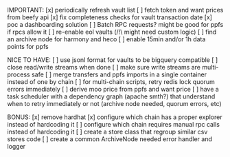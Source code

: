 IMPORTANT:
[x] periodically refresh vault list
[ ] fetch token and want prices from beefy api
[x] fix completeness checks for vault transaction date
[x] poc a dashboarding solution
[ ] Batch RPC requests? might be good for ppfs if rpcs allow it
[ ] re-enable eol vaults (/!\ might need custom logic)
[ ] find an archive node for harmony and heco
[ ] enable 15min and/or 1h data points for ppfs

NICE TO HAVE:
[ ] use jsonl format for vaults to be bigquery compatible
[ ] close read/write streams when done
[ ] make sure write streams are multi-process safe
[ ] merge transfers and ppfs imports in a single container instead of one by chain
[ ] for multi-chain scripts, retry redis lock quorum errors immediately
[ ] derive moo price from ppfs and want price
[ ] have a task scheduler with a dependency graph (apache smth?) that understand when to retry immediately or not (archive node needed, quorum errors, etc)

BONUS:
[x] remove hardhat
[x] configure which chain has a proper explorer instead of hardcoding it
[ ] configure which chain requires manual rpc calls instead of hardcoding it
[ ] create a store class that regroup similar csv stores code
[ ] create a common ArchiveNode needed error handler and logger

